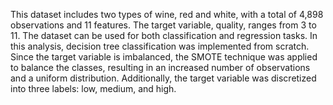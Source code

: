 This dataset includes two types of wine, red and white, with a total of 4,898 observations and 11 features. The target variable, quality, ranges from 3 to 11. The dataset can be used for both classification and regression tasks. In this analysis, decision tree classification was implemented from scratch. Since the target variable is imbalanced, the SMOTE technique was applied to balance the classes, resulting in an increased number of observations and a uniform distribution. Additionally, the target variable was discretized into three labels: low, medium, and high.






